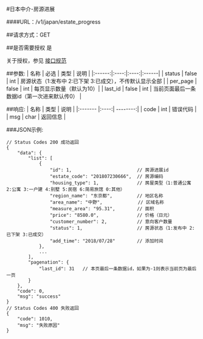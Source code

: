 #日本中介-房源进展

####URL：/v1/japan/estate_progress

##请求方式：GET

##是否需要授权
是

关于授权，参见 [接口规范][1]

##参数:
| 名称 | 必选 | 类型 | 说明 |
|:------:|:----:|:----:|:------|
| status  | false | int | 房源状态（1:发布中 2:已下架 3:已成交），不传默认显示全部 |
| per_page | false | int | 每页显示数量（默认为10）|
| last_id  | false | int | 当前页面最后一条数据id（第一次进来默认传0） |

##响应:
| 名称  | 类型  | 说明 |
|:------- |:----:| --------:|
| code    | int  |  错误代码 |
| msg     | char |  返回信息 |

###JSON示例:
```
// Status Codes 200 成功返回
{
    "data": {
        "list": [
            {
                "id": 1,                        // 房源进展id
                "estate_code": "201807230666",  // 房源编码
                "housing_type": 1,              // 房屋类型（1:普通公寓 2:公寓 3:一户建 4:别墅 5:民宿 6:简易旅馆 0:其他）
                "region_name": "东京都",         // 地区名称
                "area_name": "中野",             // 区域名称
                "measure_area": "95.31",        // 面积
                "price": "8580.0",              // 价格（日元）
                "customer_number": 2,           // 意向客户数量
                "status": 1,                    // 房源状态（1:发布中 2:已下架 3:已成交）
                "add_time": "2018/07/28"        // 添加时间
            },
            ...
        ],
        "pagenation": {
            "last_id": 31   // 本页最后一条数据id，如果为-1则表示当前页为最后一页
        }
    },
    "code": 0,
    "msg": "success"
}
// Status Codes 400 失败返回
{
    "code": 1010,
    "msg": "失败原因"
}
```
[1]: ../read/auth.html